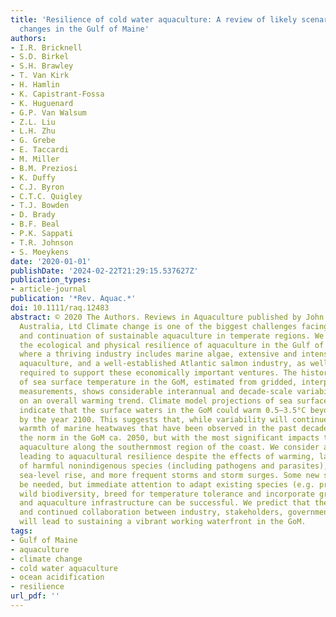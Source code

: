 ```yaml
---
title: 'Resilience of cold water aquaculture: A review of likely scenarios as climate
  changes in the Gulf of Maine'
authors:
- I.R. Bricknell
- S.D. Birkel
- S.H. Brawley
- T. Van Kirk
- H. Hamlin
- K. Capistrant-Fossa
- K. Huguenard
- G.P. Van Walsum
- Z.L. Liu
- L.H. Zhu
- G. Grebe
- E. Taccardi
- M. Miller
- B.M. Preziosi
- K. Duffy
- C.J. Byron
- C.T.C. Quigley
- T.J. Bowden
- D. Brady
- B.F. Beal
- P.K. Sappati
- T.R. Johnson
- S. Moeykens
date: '2020-01-01'
publishDate: '2024-02-22T21:29:15.537627Z'
publication_types:
- article-journal
publication: '*Rev. Aquac.*'
doi: 10.1111/raq.12483
abstract: © 2020 The Authors. Reviews in Aquaculture published by John Wiley & Sons
  Australia, Ltd Climate change is one of the biggest challenges facing development
  and continuation of sustainable aquaculture in temperate regions. We primarily consider
  the ecological and physical resilience of aquaculture in the Gulf of Maine (GoM),
  where a thriving industry includes marine algae, extensive and intensive shellfish
  aquaculture, and a well-established Atlantic salmon industry, as well as the infrastructure
  required to support these economically important ventures. The historical record
  of sea surface temperature in the GoM, estimated from gridded, interpolated in situ
  measurements, shows considerable interannual and decade-scale variability superimposed
  on an overall warming trend. Climate model projections of sea surface temperature
  indicate that the surface waters in the GoM could warm 0.5–3.5°C beyond recent values
  by the year 2100. This suggests that, while variability will continue, anomalous
  warmth of marine heatwaves that have been observed in the past decade could become
  the norm in the GoM ca. 2050, but with the most significant impacts to existing
  aquaculture along the southernmost region of the coast. We consider adaptations
  leading to aquacultural resilience despite the effects of warming, larger numbers
  of harmful nonindigenous species (including pathogens and parasites), acidification,
  sea-level rise, and more frequent storms and storm surges. Some new species will
  be needed, but immediate attention to adapt existing species (e.g. preserve/define
  wild biodiversity, breed for temperature tolerance and incorporate greater husbandry)
  and aquaculture infrastructure can be successful. We predict that these measures
  and continued collaboration between industry, stakeholders, government and researchers
  will lead to sustaining a vibrant working waterfront in the GoM.
tags:
- Gulf of Maine
- aquaculture
- climate change
- cold water aquaculture
- ocean acidification
- resilience
url_pdf: ''
---
```


